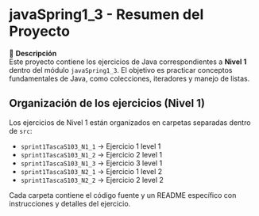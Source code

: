# javaSpring1_3 - Resumen del Proyecto

📄 **Descripción**  
Este proyecto contiene los ejercicios de Java correspondientes a **Nivel 1** dentro del módulo `javaSpring1_3`. El
objetivo es practicar conceptos fundamentales de Java, como colecciones, iteradores y manejo de listas.

## Organización de los ejercicios (Nivel 1)

Los ejercicios de Nivel 1 están organizados en carpetas separadas dentro de `src`:

- `sprint1TascaS103_N1_1` → Ejercicio 1 level 1
- `sprint1TascaS103_N1_2` → Ejercicio 2 level 1
- `sprint1TascaS103_N1_3` → Ejercicio 3 level 1
- `sprint1TascaS103_N2_1` → Ejercicio 1 level 2
- `sprint1TascaS103_N2_2` → Ejercicio 2 level 2

Cada carpeta contiene el código fuente y un README específico con instrucciones y detalles del ejercicio.



